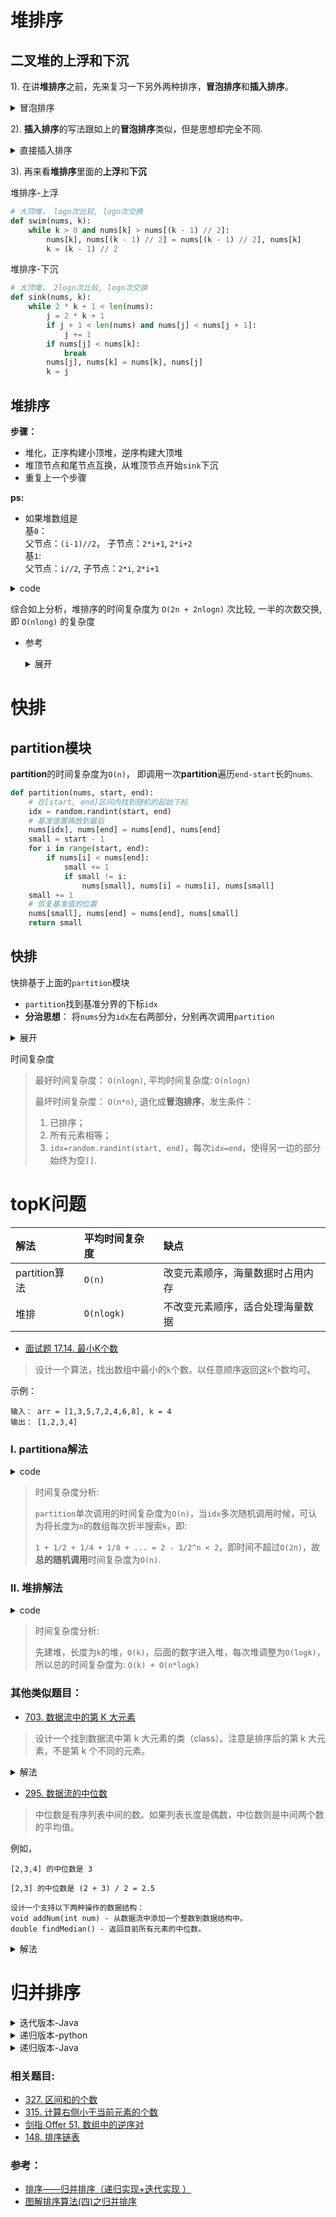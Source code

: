 # 堆排序

## 二叉堆的**上浮**和**下沉**

1). 在讲**堆排序**之前，先来复习一下另外两种排序，**冒泡排序**和**插入排序**。

<details>
    <summary>冒泡排序</summary>
    
```python
def bubbleSort(nums):
    for i in range(len(nums) - 1, -1, -1):
        for j in range(i):
            if nums[j] > nums[j + 1]:
                nums[j], nums[j + 1] = nums[j + 1], nums[j]
```
</details>
 
2). **插入排序**的写法跟如上的**冒泡排序**类似，但是思想却完全不同.

<details>
    <summary>直接插入排序</summary>
    
参考： [白话经典算法系列之二 直接插入排序的三种实现](https://blog.csdn.net/MoreWindows/article/details/6665714#commentBox)    
```python
 def insertSort(nums):
    for i in range(1, len(nums)):
        for j in range(i - 1, -1, -1):
            if nums[j] > nums[j + 1]:
                nums[j], nums[j + 1] = nums[j + 1], nums[j]
            else:
                break
```
</details>

3). 再来看**堆排序**里面的**上浮**和**下沉**
    
堆排序-上浮    
```python
# 大顶堆， logn次比较, logn次交换
def swim(nums, k):
	while k > 0 and nums[k] > nums[(k - 1) // 2]:
		nums[k], nums[(k - 1) // 2] = nums[(k - 1) // 2], nums[k]
		k = (k - 1) // 2     
```

堆排序-下沉
    
```python
# 大顶堆， 2logn次比较, logn次交换
def sink(nums, k):
	while 2 * k + 1 < len(nums):
		j = 2 * k + 1
		if j + 1 < len(nums) and nums[j] < nums[j + 1]:
			j += 1
		if nums[j] < nums[k]:
			break
		nums[j], nums[k] = nums[k], nums[j]
		k = j     
```

## 堆排序

**步骤：**
- 堆化，正序构建小顶堆，逆序构建大顶堆
- 堆顶节点和尾节点互换，从堆顶节点开始`sink`下沉
- 重复上一个步骤

**ps:**
- 如果堆数组是            
基`0`：          
父节点：`(i-1)//2`， 子节点：`2*i+1`, `2*i+2`                    
基`1`:           
父节点：`i//2`, 子节点：`2*i`, `2*i+1`        

<details>
    <summary>code</summary>
    
```python
class Solution:
    	
    def __init__(self):
        pass

    # 正序排序
    def sort(self, nums):
        n = len(nums)
        # a)堆化, 从 n/2 -1 处开始, 一共有 O(2n)次比较, O(n)次交换
        # 大顶堆， 每个节点最多被比较2次（自己-子节点， 自己-父节点），最多交换1次
        for i in range(n // 2 - 1, -1, -1):
            self._sink(nums, i, n)
        
        # b)首尾交换,而后从 0 处开始下沉, 一共 O(2nlogn) 次比较, O(nlogn)次交换
        for j in range(n - 1, 0, -1):
            nums[0], nums[j] = nums[j], nums[0]
            self._sink(nums, 0, j)

    # 构建大顶堆，单次下沉- O(2logn) 次比较, O(logn) 次交换
    def _sink(self, nums, i, n):
        while 2 * i + 1 < n:
	    j = 2 * i + 1
            if j + 1 < n and nums[j] < nums[j + 1]:
                j += 1
            if nums[i] > nums[j]:
                break
            nums[i], nums[j] = nums[j], nums[i]
            i = j    
```

</details>


综合如上分析，堆排序的时间复杂度为 `O(2n + 2nlogn)` 次比较, 一半的次数交换, 即 `O(nlong)` 的复杂度



- 参考

    <details>
        <summary>展开</summary>

    1) 红宝书-算法(第四版)

    2) [图解排序算法(三)之堆排序](https://www.cnblogs.com/chengxiao/p/6129630.html)

    3) [白话经典算法系列之七 堆与堆排序](https://blog.csdn.net/MoreWindows/article/details/6709644)

    </details>

# 快排
## partition模块
**partition**的时间复杂度为`O(n)`， 即调用一次**partition**遍历`end-start`长的`nums`.
```python
def partition(nums, start, end):
    # 在[start, end]区间内找到随机的起始下标
    idx = random.randint(start, end)
    # 基准值置换放到最后
    nums[idx], nums[end] = nums[end], nums[end]
    small = start - 1
    for i in range(start, end):
        if nums[i] < nums[end]:
            small += 1
            if small != i:
                nums[small], nums[i] = nums[i], nums[small]
    small += 1
    # 恢复基准值的位置
    nums[small], nums[end] = nums[end], nums[small]
    return small
```

## 快排
快排基于上面的`partition`模块        
- `partition`找到基准分界的下标`idx`
- **分治思想**： 将`nums`分为`idx`左右两部分，分别再次调用`partition`
<details>
    <summary>展开</summary>
    
```python
def quickSort(self, nums, start, end):
    if start == end:
        return
    idx = self._partition(nums, start, end)
    if idx > start:
        self._partition(nums, start, idx - 1)
    if idx < end:
        self._partition(nums, idx + 1, end)
```
</details>

时间复杂度
> 最好时间复杂度： `O(nlogn)`, 平均时间复杂度: `O(nlogn)`
>
> 最坏时间复杂度： `O(n*n)`, 退化成**冒泡排序**，发生条件： 
>1. 已排序； 
>2. 所有元素相等；
>3. `idx=random.randint(start, end)`，每次`idx=end`，使得另一边的部分始终为空`[]`.


# topK问题
|       解法          |      平均时间复杂度      |                缺点                  |    
|       :----        |        :----          |                  :----               |
|       partition算法 |         `O(n)`        |       改变元素顺序，海量数据时占用内存     |
|       堆排          |      `O(nlogk)`           |       不改变元素顺序，适合处理海量数据     |



- [面试题 17.14. 最小K个数](https://leetcode-cn.com/problems/smallest-k-lcci/)
> 设计一个算法，找出数组中最小的`k`个数。以任意顺序返回这`k`个数均可。

示例：
```shell
输入： arr = [1,3,5,7,2,4,6,8], k = 4
输出： [1,2,3,4]
```
### I. partitiona解法
<details>
	<summary>code</summary>
	
```python
class Solution:
    def smallestK(self, arr: List[int], k: int) -> List[int]:
        def partition(arr, start, end):
            idx = random.randint(start, end)
            arr[idx], arr[end] = arr[end], arr[idx]
            small = start - 1
            for i in range(start, end):
                if arr[i] < arr[end]:
                    small += 1
                    if small != i:
                        arr[small], arr[i] = arr[i], arr[small]
            small += 1
            arr[small], arr[end] = arr[end], arr[small]
            return small
        if not arr or k < 1: return []
        start, end = 0, len(arr) - 1
        idx = partition(arr, start, end)
        while idx != k - 1:
            if idx < k - 1:
	    	# 错误写法: idx = partition(arr, idx + 1, end)
		# start, end在每一次的搜索中都在缩写范围，故这两个边界应该是实际赋值
                start = idx + 1
                idx = partition(arr, start, end)
            else:
                end = idx - 1
                idx = partition(arr, start, end)
        return arr[:k]
```
</details>

> 时间复杂度分析:	
>
>
> `partition`单次调用的时间复杂度为`O(n)`，当`idx`多次随机调用时候，可认为将长度为`n`的数组每次折半搜索`k`，即:	
>
> `1 + 1/2 + 1/4 + 1/8 + ... = 2 - 1/2^n < 2`，即时间不超过`O(2n)`，故**总的随机调用**时间复杂度为`O(n)`.

### II. 堆排解法

<details>
	<summary>code</summary>
	
```python
def smallestK(self, arr: List[int], k: int) -> List[int]:
        ans = []
        for a in arr:
            if len(ans) < k:
	    	# python只有最小堆，故元素取反，等效于建立a实际值的最大堆
                heapq.heappush(ans, -a)
            else:
                heapq.heappushpop(ans, -a)
        return [-x for x in ans]
```

</details>

> 时间复杂度分析:
>
>
> 先建堆，长度为`k`的堆，`O(k)`，后面的数字进入堆，每次堆调整为`O(logk)`，
>所以总的时间复杂度为: `O(k) + O(n*logk)`

### 其他类似题目：
- [703. 数据流中的第 K 大元素](https://leetcode-cn.com/problems/kth-largest-element-in-a-stream/)
> 设计一个找到数据流中第 k 大元素的类（class）。注意是排序后的第 k 大元素，不是第 k 个不同的元素。
<details>
	<summary>解法</summary>
	
本题是流动的**数据流**，所以只能用**堆排算法**.
```python
class KthLargest:

    def __init__(self, k: int, nums: List[int]):
        self.k = k
        # 加入-Inf, 防止初始时heappushpop([], -2)，此时nums=[], nums[0]报错
        self.nums = heapq.nlargest(k, nums + [float('-Inf')])
        heapq.heapify(self.nums)


    def add(self, val: int) -> int:
        heapq.heappushpop(self.nums, val)
        return self.nums[0]
```
</details>

- [295. 数据流的中位数](https://leetcode-cn.com/problems/find-median-from-data-stream/)
> 中位数是有序列表中间的数。如果列表长度是偶数，中位数则是中间两个数的平均值。

例如，
```
[2,3,4] 的中位数是 3

[2,3] 的中位数是 (2 + 3) / 2 = 2.5

设计一个支持以下两种操作的数据结构：
void addNum(int num) - 从数据流中添加一个整数到数据结构中。
double findMedian() - 返回目前所有元素的中位数。
```
<details>
	<summary>解法</summary>
	
```python
# 方法一： 直接二分插入，维持原来的数组有序
# 复杂度为 O(nlogn)

class MedianFinder:

    def __init__(self):
        """
        initialize your data structure here.
        """
        self.arr = []
        

    def addNum(self, num: int) -> None:
        # 二分插入，使得原数组维持有序
        bisect.insort_left(self.arr, num)
        

    def findMedian(self) -> float:
        n = len(self.arr)
        # 无论原数组长度为奇或偶，求中位数都是这个表达式
        return (self.arr[n // 2] + self.arr[(n - 1) // 2]) / 2.0
        

# 方法二：原数组前半段用大顶堆来维护，后半段用小顶堆来维护
# 复杂度为 O(logn)
# 比如 [1, 2, 3][4, 8] 或者 [1, 2, 3][4, 8, 10] 前半段递增只关心最大的值3， 后半段只关心4
# 所以[1, 2, 3]用大顶堆来维护， [4, 8, 10]用小顶堆来维护


class MedianFinder:

    def __init__(self):
        """
        initialize your data structure here.
        """
        self.size = 0
        self.maxheap = []
        self.minheap = []
        

    def addNum(self, num: int) -> None:
        self.size += 1
        # 因为 (前半段长度 >= 后半段长度)， 所以add的元素优先补冲到后半段
        # 新add的元素，从前半段“游走”一遍后加入后半段，维护了数组递增
        _, max_top = heapq.heappushpop(self.maxheap, (-num, num))
        heapq.heappush(self.minheap, max_top)
        # 再来看整体长度，如果是奇数长度，则上面的操作使得 (前半段长度 < 后半段长度)
        # 需要从后半段匀出来一个，放到前半段
        if self.size & 1 == 1:
            min_top = heapq.heappop(self.minheap)
            heapq.heappush(self.maxheap, (-min_top, min_top))
        

    def findMedian(self) -> float:
        # 前半段大顶堆存的 tumple
        if self.size & 1 == 1:
            return self.maxheap[0][1]
        else:
            return (self.maxheap[0][1] + self.minheap[0]) / 2.0
```
</details>


# 归并排序

<details>
    <summary>迭代版本-Java</summary>
    
```java
import java.lang.Math;


public class MergeSort {
    public void sort(int[] arr) {

        if(arr == null) return;

        int[] temp = new int[arr.length];
        int left_min, left_max, right_min, right_max;

        //步长 
        for(int i = 1; i < arr.length; i = i * 2) {
            for(left_min = 0; left_min < arr.length - i; left_min = right_max) {

                left_max = right_min = left_min + i;
                right_max = Math.min(arr.length, right_min + i);

                int t = 0;
                while(left_min < left_max && right_min < right_max) {
                    temp[t++] = arr[left_min] < arr[right_min]? arr[left_min++]: arr[right_min++];
                }

                //如果Lmin 没有走到LMAX的位置 说明L还有元素 
                while(left_min < left_max) {
                    arr[--right_min] = arr[--left_max];
                }

                while(t > 0) {
                    //把整个数组还原到 刚刚剩下那个最大元素的后面 
                    arr[--right_min] = temp[--t];
                }
            }
        }
    }
}
```

</details>


<details>
    <summary>递归版本-python</summary>
    
```python
class Solution:

    def merge_sort(self, nums):
        if len(nums) <= 1: return nums
        mid = len(nums) // 2
        left = self.merge_sort(nums[:mid])
        right = self.merge_sort(nums[mid:])
        return self.merge(left, right)
    

    def merge(self, left, right):
        i, j = 0, 0
        tmp = []
        while i < len(left) or j < len(right):
            if j == len(right) or i < len(left) and left[i] <= right[j]:
                tmp.append(left[i])
                i += 1
            else:
                tmp.append(right[j])
                j += 1
        return tmp
```
</details>

<details>
    <summary>递归版本-Java</summary>
    
```java
package sortdemo;

import java.util.Arrays;

/**
 * Created by chengxiao on 2016/12/8.
 */
public class MergeSort {
    public static void main(String []args){
        int []arr = {9,8,7,6,5,4,3,2,1};
        sort(arr);
        System.out.println(Arrays.toString(arr));
    }
    public static void sort(int []arr){
        int []temp = new int[arr.length];//在排序前，先建好一个长度等于原数组长度的临时数组，避免递归中频繁开辟空间
        sort(arr,0,arr.length-1,temp);
    }
    private static void sort(int[] arr,int left,int right,int []temp){
        if(left<right){
            int mid = (left+right)/2;
            sort(arr,left,mid,temp);//左边归并排序，使得左子序列有序
            sort(arr,mid+1,right,temp);//右边归并排序，使得右子序列有序
            merge(arr,left,mid,right,temp);//将两个有序子数组合并操作
        }
    }
    private static void merge(int[] arr,int left,int mid,int right,int[] temp){
        int i = left;//左序列指针
        int j = mid+1;//右序列指针
        int t = 0;//临时数组指针
        while (i<=mid && j<=right){
            if(arr[i]<=arr[j]){
                temp[t++] = arr[i++];
            }else {
                temp[t++] = arr[j++];
            }
        }
        while(i<=mid){//将左边剩余元素填充进temp中
            temp[t++] = arr[i++];
        }
        while(j<=right){//将右序列剩余元素填充进temp中
            temp[t++] = arr[j++];
        }
        t = 0;
        //将temp中的元素全部拷贝到原数组中
        while(left <= right){
            arr[left++] = temp[t++];
        }
    }
}
```

</details>

### 相关题目:
- [327. 区间和的个数](https://leetcode-cn.com/problems/count-of-range-sum/)
- [315. 计算右侧小于当前元素的个数](https://leetcode-cn.com/problems/count-of-smaller-numbers-after-self/)
- [剑指 Offer 51. 数组中的逆序对](https://leetcode-cn.com/problems/shu-zu-zhong-de-ni-xu-dui-lcof/)
- [148. 排序链表](https://leetcode-cn.com/problems/sort-list/)

### 参考：
- [排序——归并排序（递归实现+迭代实现 ）](https://www.cnblogs.com/xieyupeng/p/7045988.html)
- [图解排序算法(四)之归并排序](https://www.cnblogs.com/chengxiao/p/6194356.html)

